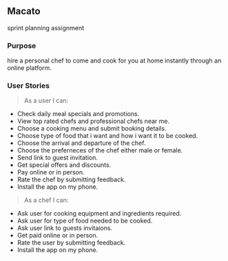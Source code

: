 ## Macato
sprint planning assignment

### Purpose
hire a personal chef to come and cook for you at home instantly through an online platform.

### User Stories

> As a user I can:
- Check daily meal specials and promotions.
- View top rated chefs and professional chefs near me.
- Choose a cooking menu and submit booking details.
- Choose type of food that i want and how i want it to be cooked.
- Choose the arrival and departure of the chef.
- Choose the preferneces of the chef either male or female.
- Send link to guest invitation.
- Get special offers and discounts.
- Pay online or in person.
- Rate the chef by submitting feedback.
- Install the app on my phone. 

 > As a chef I can:
- Ask user for cooking equipment and ingredients required.
- Ask user for type of food needed to be cooked.
- Ask user link to guests invitaions.
- Get paid online or in person.
- Rate the user by submitting feedback.
- Install the app on my phone. 



